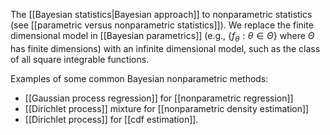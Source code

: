
The [[Bayesian statistics|Bayesian approach]] to nonparametric statistics (see [[parametric versus nonparametric statistics]]). We replace the finite dimensional model in [[Bayesian parametrics]] (e.g., $\{f_\theta : \theta\in\Theta\}$ where $\Theta$ has finite dimensions) with an infinite dimensional model, such as the class of all square integrable functions. 

Examples of some common Bayesian nonparametric methods: 
- [[Gaussian process regression]] for [[nonparametric regression]] 
- [[Dirichlet process]] mixture for [[nonparametric density estimation]] 
- [[Dirichlet process]] for [[cdf estimation]]. 